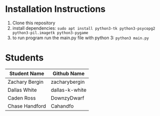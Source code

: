 
# Installation Instructions

1. Clone this repository
2. install dependencies:  `sudo apt install python3-tk python3-psycopg2 python3-pil.imagetk python3-pygame`
3. to run program run the main.py file with python 3: `python3 main.py` 




# Students
| Student Name | Github Name|
| ------------ | ---------- |
| Zachary Bergin | zacharybergin |
| Dallas White | dallas-k-white|
| Caden Ross | DownzyDwarf |
| Chase Handford | Cahandfo |

